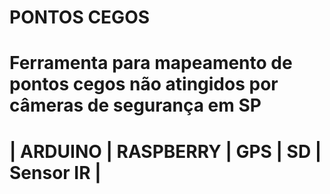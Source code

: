 # PONTOS CEGOS
# 	Ferramenta para mapeamento de pontos cegos não atingidos por câmeras de segurança em SP
#	| ARDUINO | RASPBERRY | GPS | SD | Sensor IR |
